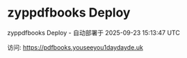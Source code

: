 # zyppdfbooks Deploy

zyppdfbooks Deploy - 自动部署于 2025-09-23 15:13:47 UTC

访问: https://pdfbooks.youseeyou1daydayde.uk
